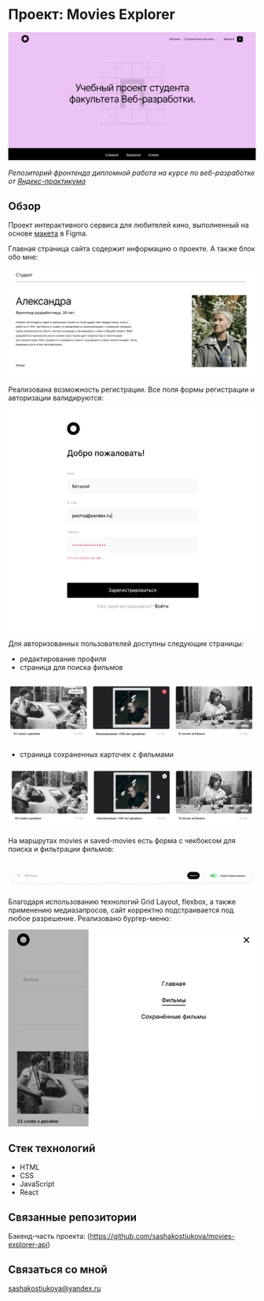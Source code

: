 
# __Проект: Movies Explorer__
<img src="./src/images/images-for-README/main-header.png" alt="Скриншот шапки сайта">

*Репозиторий фронтенда дипломной работа на курсе по веб-разработке от [Яндекс-практикума](https://practicum.yandex.ru/ "Перейти на сайт практикума")*

## Обзор

Проект интерактивного сервиса для любителей кино, выполненный на основе [макета](https://www.figma.com/file/6FMWkB94wE7KTkcCgUXtnC/%D0%94%D0%B8%D0%BF%D0%BB%D0%BE%D0%BC%D0%BD%D1%8B%D0%B9-%D0%BF%D1%80%D0%BE%D0%B5%D0%BA%D1%82?type=design&node-id=1%3A2798&mode=design&t=frnuhMvh0xXEee0V-1 "Посмотреть макет") в Figma. 

Главная страница сайта содержит информацию о проекте. А также блок обо мне:

<img src="./src/images/images-for-README/about-me.png" alt="Скриншот раздела обо мне">

Реализована возможность регистрации. Все поля формы регистрации и авторизации валидируются:

<img src="./src/images/images-for-README/register.png" alt="Скриншот формы регистрации">

Для авторизованных пользователей доступны следующие страницы:  

* редактирование профиля
* страница для поиска фильмов

<img src="./src/images/images-for-README/movies.png" alt="Скриншот раздела фильмы">

* страница сохраненных карточек с фильмами

<img src="./src/images/images-for-README/saved-movies.png" alt="Скриншот раздела сохраненные фильмы">

На маршрутах movies и saved-movies есть форма с чекбоксом для поиска и фильтрации фильмов:

<img src="./src/images/images-for-README/checkbox.png" alt="Скриншот формы поиска">

Благодаря использованию технологий Grid Layout, flexbox, а также применению медиазапросов, сайт корректно подстраивается под любое разрешение. Реализовано бургер-меню:

<img src="./src/images/images-for-README/vertical-navigation.png" alt="Скриншот бургер-меню">

## Стек технологий

* HTML
* CSS
* JavaScript
* React

## Связанные репозитории

Бэкенд-часть проекта: (https://github.com/sashakostiukova/movies-explorer-api)

## __Связаться со мной__
sashakostiukova@yandex.ru
